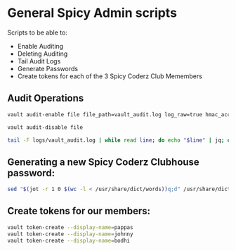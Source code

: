 # General Spicy Admin scripts

Scripts to be able to:
  * Enable Auditing
  * Deleting Auditing
  * Tail Audit Logs
  * Generate Passwords
  * Create tokens for each of the 3 Spicy Coderz Club Memembers

## Audit Operations
```bash
vault audit-enable file file_path=vault_audit.log log_raw=true hmac_accessor=false
```

```bash
vault audit-disable file
```

```bash
tail -F logs/vault_audit.log | while read line; do echo "$line" | jq; done 
```

## Generating a new Spicy Coderz Clubhouse password:
```bash
sed "$(jot -r 1 0 $(wc -l < /usr/share/dict/words))q;d" /usr/share/dict/words
```

## Create tokens for our members:
```bash
vault token-create --display-name=pappas
vault token-create --display-name=johnny
vault token-create --display-name=bodhi
```

